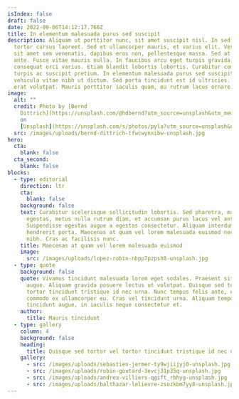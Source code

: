 ```yaml
---
isIndex: false
draft: false
date: 2022-09-06T14:12:17.766Z
title: In elementum malesuada purus sed suscipit
description: Aliquam ut porttitor nunc, sit amet suscipit nisl. In sed est vitae
  tortor cursus laoreet. Sed et ullamcorper mauris, et varius elit. Vestibulum
  sit amet sem venenatis, dapibus eros non, pellentesque massa. Sed at fringilla
  ante. Fusce vitae mauris nulla. In faucibus arcu eget turpis gravida, ut
  consequat orci varius. Etiam blandit lobortis lobortis. Curabitur commodo
  turpis ac suscipit pretium. In elementum malesuada purus sed suscipit. Duis
  vehicula vitae nibh ut dictum. Sed porta tincidunt est id ultricies. Aliquam
  erat volutpat. Mauris porttitor iaculis quam, eu rutrum lacus ornare id.
image:
  alt: ""
  credit: Photo by [Bernd
    Dittrich](https://unsplash.com/@hdbernd?utm_source=unsplash&utm_medium=referral&utm_content=creditCopyText)
    on
    [Unsplash](https://unsplash.com/s/photos/pyla?utm_source=unsplash&utm_medium=referral&utm_content=creditCopyText)
  src: /images/uploads/bernd-dittrich-tfwcwynxibw-unsplash.jpg
hero:
  cta:
    blank: false
  cta_second:
    blank: false
blocks:
  - type: editorial
    direction: ltr
    cta:
      blank: false
    background: false
    text: Curabitur scelerisque sollicitudin lobortis. Sed pharetra, massa eu varius
      egestas, metus nulla rutrum diam, et accumsan purus lacus vel ante.
      Suspendisse egestas augue a egestas consectetur. Aliquam interdum
      hendrerit porta. Maecenas at quam vel lorem malesuada euismod nec vel
      nibh. Cras ac facilisis nunc.
    title: Maecenas at quam vel lorem malesuada euismod
    image:
      src: /images/uploads/lopez-robin-nbpp7pzpsh8-unsplash.jpg
  - type: quote
    background: false
    quote: Vivamus tincidunt malesuada lorem eget sodales. Praesent sit amet risus
      augue. Aliquam gravida posuere lectus ut volutpat. Quisque sed tortor vel
      tortor tincidunt tristique id nec urna. Nunc tempus felis ante, eget
      commodo ex ullamcorper eu. Cras vel tincidunt urna. Aliquam tempor
      tincidunt augue, in iaculis neque consectetur et.
    author:
      title: Mauris tincidunt
  - type: gallery
    column: 4
    background: false
    heading:
      title: Quisque sed tortor vel tortor tincidunt tristique id nec urna.
    gallery:
      - src: /images/uploads/sebastien-jermer-ty9wjiijyj0-unsplash.jpg
      - src: /images/uploads/robin-goutard-3evcj31p35q-unsplash.jpg
      - src: /images/uploads/andrea-villiers-qgift_rbhyg-unsplash.jpg
      - src: /images/uploads/balthazar-lelievre-zsozkbm7yy8-unsplash.jpg
---
```

